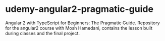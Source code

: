 # udemy-angular2-pragmatic-guide
Angular 2 with TypeScript for Beginners: The Pragmatic Guide.
Repository for the angular2 course with Mosh Hamedani, contains the lesson built during classes and the final project.
